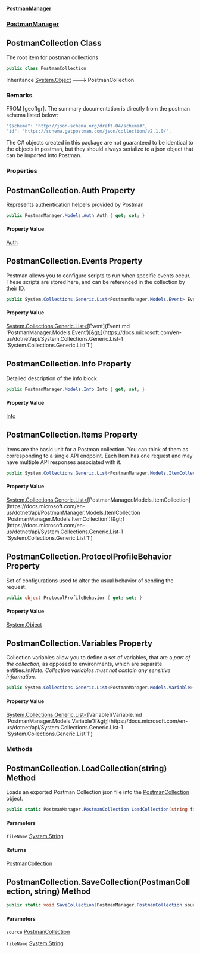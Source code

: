 #### [PostmanManager](PostmanManager.md 'PostmanManager')
### [PostmanManager](PostmanManager.md#PostmanManager 'PostmanManager')

## PostmanCollection Class

The root item for postman collections

```csharp
public class PostmanCollection
```

Inheritance [System.Object](https://docs.microsoft.com/en-us/dotnet/api/System.Object 'System.Object') &#129106; PostmanCollection

### Remarks
FROM [geoffgr]. The summary documentation is directly from the postman 
schema listed below:

```csharp
"$schema": "http://json-schema.org/draft-04/schema#",
"id": "https://schema.getpostman.com/json/collection/v2.1.0/",
```
The C# objects created in this package are not guaranteed to be 
identical to the objects in postman, but they should always serialize to 
a json object that can be imported into Postman.
### Properties

<a name='PostmanManager.PostmanCollection.Auth'></a>

## PostmanCollection.Auth Property

Represents authentication helpers provided by Postman

```csharp
public PostmanManager.Models.Auth Auth { get; set; }
```

#### Property Value
[Auth](Auth.md 'PostmanManager.Models.Auth')

<a name='PostmanManager.PostmanCollection.Events'></a>

## PostmanCollection.Events Property

Postman allows you to configure scripts to run when specific events 
occur. These scripts are stored here, and can be referenced in the 
collection by their ID.

```csharp
public System.Collections.Generic.List<PostmanManager.Models.Event> Events { get; set; }
```

#### Property Value
[System.Collections.Generic.List&lt;](https://docs.microsoft.com/en-us/dotnet/api/System.Collections.Generic.List-1 'System.Collections.Generic.List`1')[Event](Event.md 'PostmanManager.Models.Event')[&gt;](https://docs.microsoft.com/en-us/dotnet/api/System.Collections.Generic.List-1 'System.Collections.Generic.List`1')

<a name='PostmanManager.PostmanCollection.Info'></a>

## PostmanCollection.Info Property

Detailed description of the info block

```csharp
public PostmanManager.Models.Info Info { get; set; }
```

#### Property Value
[Info](Info.md 'PostmanManager.Models.Info')

<a name='PostmanManager.PostmanCollection.Items'></a>

## PostmanCollection.Items Property

Items are the basic unit for a Postman collection. 
You can think of them as corresponding to a single 
API endpoint. Each Item has one request and may have 
multiple API responses associated with it.

```csharp
public System.Collections.Generic.List<PostmanManager.Models.ItemCollection> Items { get; set; }
```

#### Property Value
[System.Collections.Generic.List&lt;](https://docs.microsoft.com/en-us/dotnet/api/System.Collections.Generic.List-1 'System.Collections.Generic.List`1')[PostmanManager.Models.ItemCollection](https://docs.microsoft.com/en-us/dotnet/api/PostmanManager.Models.ItemCollection 'PostmanManager.Models.ItemCollection')[&gt;](https://docs.microsoft.com/en-us/dotnet/api/System.Collections.Generic.List-1 'System.Collections.Generic.List`1')

<a name='PostmanManager.PostmanCollection.ProtocolProfileBehavior'></a>

## PostmanCollection.ProtocolProfileBehavior Property

Set of configurations used to alter the usual behavior of sending the request.

```csharp
public object ProtocolProfileBehavior { get; set; }
```

#### Property Value
[System.Object](https://docs.microsoft.com/en-us/dotnet/api/System.Object 'System.Object')

<a name='PostmanManager.PostmanCollection.Variables'></a>

## PostmanCollection.Variables Property

Collection variables allow you to define a set of variables, 
that are a *part of the collection*, as opposed to environments, 
which are separate entities.\n*Note: Collection variables must 
not contain any sensitive information.*

```csharp
public System.Collections.Generic.List<PostmanManager.Models.Variable> Variables { get; set; }
```

#### Property Value
[System.Collections.Generic.List&lt;](https://docs.microsoft.com/en-us/dotnet/api/System.Collections.Generic.List-1 'System.Collections.Generic.List`1')[Variable](Variable.md 'PostmanManager.Models.Variable')[&gt;](https://docs.microsoft.com/en-us/dotnet/api/System.Collections.Generic.List-1 'System.Collections.Generic.List`1')
### Methods

<a name='PostmanManager.PostmanCollection.LoadCollection(string)'></a>

## PostmanCollection.LoadCollection(string) Method

Loads an exported Postman Collection json file into the [PostmanCollection](PostmanCollection.md 'PostmanManager.PostmanCollection') object.

```csharp
public static PostmanManager.PostmanCollection LoadCollection(string fileName);
```
#### Parameters

<a name='PostmanManager.PostmanCollection.LoadCollection(string).fileName'></a>

`fileName` [System.String](https://docs.microsoft.com/en-us/dotnet/api/System.String 'System.String')

#### Returns
[PostmanCollection](PostmanCollection.md 'PostmanManager.PostmanCollection')

<a name='PostmanManager.PostmanCollection.SaveCollection(PostmanManager.PostmanCollection,string)'></a>

## PostmanCollection.SaveCollection(PostmanCollection, string) Method

```csharp
public static void SaveCollection(PostmanManager.PostmanCollection source, string fileName);
```
#### Parameters

<a name='PostmanManager.PostmanCollection.SaveCollection(PostmanManager.PostmanCollection,string).source'></a>

`source` [PostmanCollection](PostmanCollection.md 'PostmanManager.PostmanCollection')

<a name='PostmanManager.PostmanCollection.SaveCollection(PostmanManager.PostmanCollection,string).fileName'></a>

`fileName` [System.String](https://docs.microsoft.com/en-us/dotnet/api/System.String 'System.String')